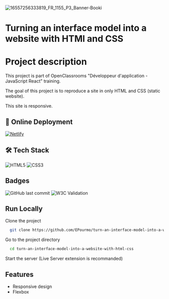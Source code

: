 ![16557256333819_FR_1155_P3_Banner-Booki](https://user-images.githubusercontent.com/94918200/210798883-a2d24475-5cd4-40d1-b3ea-341c05cb4269.png)

# Turning an interface model into a website with HTMl and CSS


# Project description

This project is part of OpenClassrooms "Développeur d'application - JavaScript React" training.

The goal of this project is to reproduce a site in only HTML and CSS (static website).

This site is responsive.


## 🔗 Online Deployment 

[![Netlify](https://img.shields.io/badge/netlify-%23000000.svg?style=for-the-badge&logo=netlify&logoColor=#00C7B7)](https://booki-site-ep.netlify.app/)

## 🛠 Tech Stack
![HTML5](https://img.shields.io/badge/html5-%23E34F26.svg?style=for-the-badge&logo=html5&logoColor=white)
![CSS3](https://img.shields.io/badge/css3-%231572B6.svg?style=for-the-badge&logo=css3&logoColor=white)


## Badges
![GitHub last commit](https://img.shields.io/github/last-commit/EPourmo/Turn-an-interface-model-into-a-website-with-HTML-CSS?style=plastic)
![W3C Validation](https://img.shields.io/w3c-validation/html?style=plastic&targetUrl=https%3A%2F%2Fbooki-site-ep.netlify.app%2F)


## Run Locally

Clone the project

```bash
  git clone https://github.com/EPourmo/turn-an-interface-model-into-a-website-with-html-css.git
```

Go to the project directory

```bash
  cd turn-an-interface-model-into-a-website-with-html-css
```

Start the server (Live Server extension is recommanded)


## Features

- Responsive design
- Flexbox

